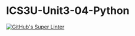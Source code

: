 # ICS3U-Unit3-04-Python

[![GitHub's Super Linter](https://github.com/Seti-Ngabo/ICS3U-Unit3-04-Python/workflows/GitHub's%20Super%20Linter/badge.svg)](https://github.com/Seti-Ngabo/ICS3U-Unit3-04-Python/actions)
